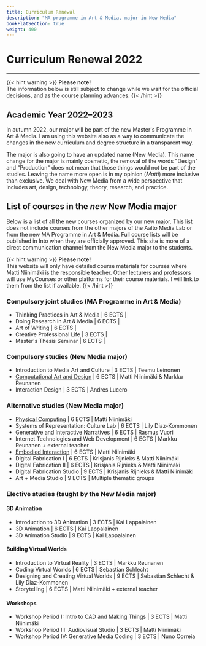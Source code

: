 ```yaml
---
title: Curriculum Renewal
description: "MA programme in Art & Media, major in New Media"
bookFlatSection: true
weight: 400
---
```


# Curriculum Renewal 2022

---

{{< hint warning >}}
**Please note!**  
The information below is still subject to change while we wait for the official decisions, and as the course planning advances.
{{< /hint >}}

## Academic Year 2022–2023

In autumn 2022, our major will be part of the new Master's Programme in Art & Media. I am using this website also as a way to communicate the changes in the new curriculum and degree structure in a transparent way.

The major is also going to have an updated name (New Media). This name change for the major is mainly cosmetic, the removal of the words "Design" and "Production" does not mean that those things would not be part of the studies. Leaving the name more open is in my opinion (*Matti*) more inclusive than exclusive. We deal with New Media from a wide perspective that includes art, design, technology, theory, research, and practice.

## List of courses in the *new* New Media major

Below is a list of all the new courses organized by our new major. This list does not include courses from the other majors of the Aalto Media Lab or from the new MA Programme in Art & Media. Full course lists will be published in Into when they are officially approved. This site is more of a direct communication channel from the New Media major to the students.

{{< hint warning >}}
**Please note!**  
This website will only have detailed course materials for courses where Matti Niinimäki is the responsible teacher. Other lecturers and professors will use MyCourses or other platforms for their course materials. I will link to them from the list if available.
{{< /hint >}}

### Compulsory joint studies (MA Programme in Art & Media)

- Thinking Practices in Art & Media \| 6 ECTS \|
- Doing Research in Art & Media \| 6 ECTS \|
- Art of Writing \| 6 ECTS \|
- Creative Professional Life \| 3 ECTS \|
- Master's Thesis Seminar \| 6 ECTS \|

### Compulsory studies (New Media major)

- Introduction to Media Art and Culture \| 3 ECTS \| Teemu Leinonen
- [Computational Art and Design](/courses/computational-art-and-design/_index.md) \| 6 ECTS \| Matti Niinimäki & Markku Reunanen
- Interaction Design \| 3 ECTS \| Andres Lucero

### Alternative studies (New Media major)

- [Physical Computing](/courses/physical-computing/_index.md) \| 6 ECTS \| Matti Niinimäki
- Systems of Representation: Culture Lab \| 6 ECTS \| Lily Diaz-Kommonen
- Generative and Interactive Narratives \| 6 ECTS \| Rasmus Vuori
- Internet Technologies and Web Development \| 6 ECTS \| Markku Reunanen + external teacher
- [Embodied Interaction](/courses/embodied-interaction/_index.md) \| 6 ECTS \| Matti Niinimäki
- Digital Fabrication I \| 6 ECTS \| Krisjanis Rijnieks & Matti Niinimäki
- Digital Fabrication II \| 6 ECTS \| Krisjanis Rijnieks & Matti Niinimäki
- Digital Fabrication Studio \| 9 ECTS \| Krisjanis Rijnieks & Matti Niinimäki
- Art + Media Studio \| 9 ECTS \| Multiple thematic groups

### Elective studies (taught by the New Media major)

#### 3D Animation

- Introduction to 3D Animation \| 3 ECTS \| Kai Lappalainen
- 3D Animation \| 6 ECTS \| Kai Lappalainen
- 3D Animation Studio \| 9 ECTS \| Kai Lappalainen

#### Building Virtual Worlds

- Introduction to Virtual Reality \| 3 ECTS \| Markku Reunanen
- Coding Virtual Worlds \| 6 ECTS \| Sebastian Schlecht
- Designing and Creating Virtual Worlds \| 9 ECTS \| Sebastian Schlecht & Lily Diaz-Kommonen
- Storytelling \| 6 ECTS \| Matti Niinimäki + external teacher

#### Workshops

- Workshop Period I: Intro to CAD and Making Things \| 3 ECTS \| Matti Niinimäki
- Workshop Period III: Audiovisual Studio \| 3 ECTS \| Matti Niinimäki
- Workshop Period IV: Generative Media Coding \| 3 ECTS \| Nuno Correia